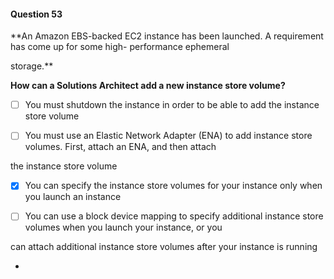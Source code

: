 #### Question  53


**An Amazon EBS-backed EC2 instance has been launched. A requirement has come up for some high- performance ephemeral

storage.**


**How can a Solutions Architect add a new instance store volume?**


- [ ] You must shutdown the instance in order to be able to add the instance store volume


- [ ] You must use an Elastic Network Adapter (ENA) to add instance store volumes. First, attach an ENA, and then attach

the instance store volume


- [x] You can specify the instance store volumes for your instance only when you launch an instance


- [ ] You can use a block device mapping to specify additional instance store volumes when you launch your instance, or you

can attach additional instance store volumes after your instance is running


*